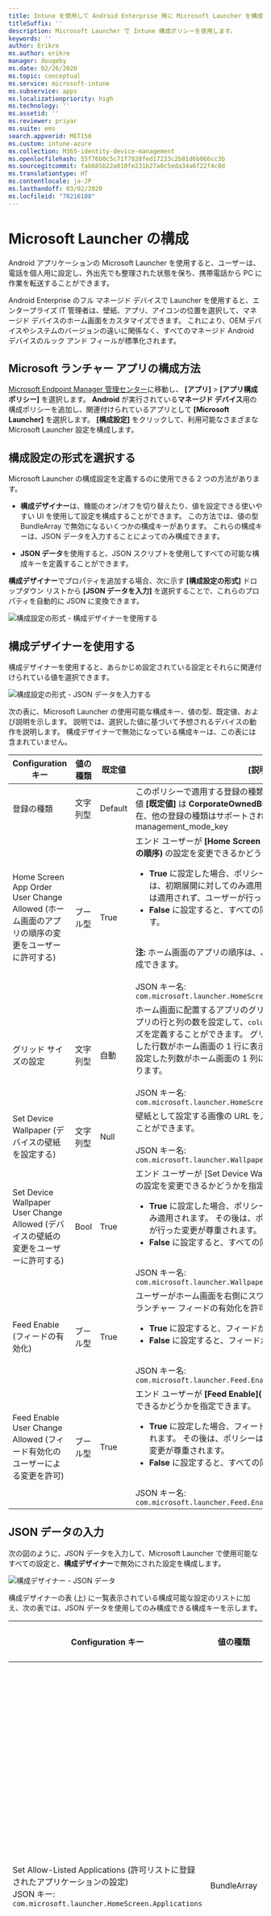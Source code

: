 ```yaml
---
title: Intune を使用して Android Enterprise 用に Microsoft Launcher を構成する
titleSuffix: ''
description: Microsoft Launcher で Intune 構成ポリシーを使用します。
keywords: ''
author: Erikre
ms.author: erikre
manager: dougeby
ms.date: 02/26/2020
ms.topic: conceptual
ms.service: microsoft-intune
ms.subservice: apps
ms.localizationpriority: high
ms.technology: ''
ms.assetid: ''
ms.reviewer: priyar
ms.suite: ems
search.appverid: MET150
ms.custom: intune-azure
ms.collection: M365-identity-device-management
ms.openlocfilehash: 55f76b0c5c71f7828fed17233c2b81d6b066cc3b
ms.sourcegitcommit: fab685b22a010fe231b27a0c5eda34a6f22f4c8d
ms.translationtype: HT
ms.contentlocale: ja-JP
ms.lasthandoff: 03/02/2020
ms.locfileid: "78216108"
---
```

# <a name="configure-microsoft-launcher"></a>Microsoft Launcher の構成

Android アプリケーションの Microsoft Launcher を使用すると、ユーザーは、電話を個人用に設定し、外出先でも整理された状態を保ち、携帯電話から PC に作業を転送することができます。 

Android Enterprise のフル マネージド デバイスで Launcher を使用すると、エンタープライズ IT 管理者は、壁紙、アプリ、アイコンの位置を選択して、マネージド デバイスのホーム画面をカスタマイズできます。 これにより、OEM デバイスやシステムのバージョンの違いに関係なく、すべてのマネージド Android デバイスのルック アンド フィールが標準化されます。 

## <a name="how-to-configure-the-microsoft-launcher-app"></a>Microsoft ランチャー アプリの構成方法 

[Microsoft Endpoint Manager 管理センター](https://go.microsoft.com/fwlink/?linkid=2109431)に移動し、 **[アプリ]**  >  **[アプリ構成ポリシー]** を選択します。 **Android** が実行されている**マネージド デバイス**用の構成ポリシーを追加し、関連付けられているアプリとして **[Microsoft Launcher]** を選択します。 **[構成設定]** をクリックして、利用可能なさまざまな Microsoft Launcher 設定を構成します。 

## <a name="choosing-a-configuration-settings-format"></a>構成設定の形式を選択する 

Microsoft Launcher の構成設定を定義するのに使用できる 2 つの方法があります。 

- **構成デザイナー**は、機能のオン/オフを切り替えたり、値を設定できる使いやすい UI を使用して設定を構成することができます。 この方法では、値の型 BundleArray で無効になるいくつかの構成キーがあります。 これらの構成キーは、JSON データを入力することによってのみ構成できます。 

- **JSON データ**を使用すると、JSON スクリプトを使用してすべての可能な構成キーを定義することができます。 

**構成デザイナー**でプロパティを追加する場合、次に示す **[構成設定の形式]** ドロップダウン リストから **[JSON データを入力]** を選択することで、これらのプロパティを自動的に JSON に変換できます。

   ![構成設定の形式 - 構成デザイナーを使用する](./media/configure-microsoft-launcher/configure-microsoft-launcher-01.png)

## <a name="using-configuration-designer"></a>構成デザイナーを使用する

構成デザイナーを使用すると、あらかじめ設定されている設定とそれらに関連付けられている値を選択できます。

   ![構成設定の形式 - JSON データを入力する](./media/configure-microsoft-launcher/configure-microsoft-launcher-02.png)

次の表に、Microsoft Launcher の使用可能な構成キー、値の型、既定値、および説明を示します。 説明では、選択した値に基づいて予想されるデバイスの動作を説明します。 構成デザイナーで無効になっている構成キーは、この表には含まれていません。

|    Configuration キー    |    値の種類    |    既定値    |    [説明]     |
|---------------------------------------------------|------------------|---------------------|-------------------------------------------------------------------------------------------------------------------------------------------------------------------------------------------------------------------------------------------------------------------------------------------------------------------------------------------------------------------------------------------------------------------------------------------------------------------------------------------------------------------------------------------------------------------------------|
|    登録の種類    |    文字列型     |    Default    |    このポリシーで適用する登録の種類を設定できます。 現時点では、値 **[既定値]** は **CorporateOwnedBuisnessOnly** を示します。 現在、他の登録の種類はサポートされていません。        JSON キー名: management_mode_key        |
|    Home Screen App Order User Change Allowed (ホーム画面のアプリの順序の変更をユーザーに許可する)    |    ブール型    |    True    |    エンド ユーザーが **[Home Screen App Order]\(ホーム画面のアプリの順序\)** の設定を変更できるかどうかを指定できます。<ul><li>**True** に設定した場合、ポリシーで定義されているアプリの順序は、初期展開に対してのみ適用されます。 その後は、ポリシーは適用されず、ユーザーが行った変更が尊重されます。</li><li>**False** に設定すると、すべての同期でアプリの順序が適用されます。</li></ul><br>**注:** ホーム画面のアプリの順序は、JSON エディターによってのみ構成できます。<br><br>JSON キー名:<br>`com.microsoft.launcher.HomeScreen.AppOrder.UserChangeAllowed`    |
|    グリッド サイズの設定    |    文字列型    |    自動    |    ホーム画面に配置するアプリのグリッド サイズを設定できます。 アプリの行と列の数を設定して、`columns;rows` の形式でグリッド サイズを定義することができます。 グリッド サイズを定義すると、設定した行数がホーム画面の 1 行に表示されるアプリの最大数になり、設定した列数がホーム画面の 1 列に表示されるアプリの最大数になります。<br><br>        JSON キー名:<br>`com.microsoft.launcher.HomeScreen.GridSize`    |
|    Set Device Wallpaper (デバイスの壁紙を設定する)    |    文字列型    |    Null    |    壁紙として設定する画像の URL を入力して、好みの壁紙を設定することができます。<br><br>JSON キー名:<br>`com.microsoft.launcher.Wallpaper.URL`    |
|    Set Device Wallpaper User Change Allowed (デバイスの壁紙の変更をユーザーに許可する)    |    Bool    |    True    |    エンド ユーザーが [Set Device Wallpaper]\(デバイスの壁紙の設定\) の設定を変更できるかどうかを指定できます。<ul><li>**True** に設定した場合、ポリシーの壁紙は、初期展開に対してのみ適用されます。 その後は、ポリシーは適用されず、ユーザーが行った変更が尊重されます。</li><li>**False** に設定すると、すべての同期で壁紙が適用されます。</li></ul><br>JSON キー名:<br>`com.microsoft.launcher.Wallpaper.URL.UserChangeAllowed`        |
|    Feed Enable (フィードの有効化)    |    ブール型    |    True    |    ユーザーがホーム画面を右側にスワイプしたときの、デバイスでのランチャー フィードの有効化を許可します。<ul><li>**True** に設定すると、フィードが有効になります。</li><li>**False** に設定すると、フィードが無効になります。</li></ul><br>JSON キー名:<br>`com.microsoft.launcher.Feed.Enabled`    |
|    Feed Enable User Change Allowed (フィード有効化のユーザーによる変更を許可)    |    ブール型    |    True    |     エンド ユーザーが **[Feed Enable]\(フィードの有効化\)** の設定を変更できるかどうかを指定できます。<ul><li>**True** に設定した場合、フィードは初期展開に対してのみ適用されます。 その後は、ポリシーは適用されず、ユーザーが行った変更が尊重されます。</li><li>**False** に設定すると、すべての同期でフィードが適用されます。</li></ul><br>JSON キー名: `com.microsoft.launcher.Feed.Enabled.UserChangeAllowed`    |

## <a name="enter-json-data"></a>JSON データの入力

次の図のように、JSON データを入力して、Microsoft Launcher で使用可能なすべての設定と、**構成デザイナー**で無効にされた設定を構成します。

   ![構成デザイナー - JSON データ](./media/configure-microsoft-launcher/configure-microsoft-launcher-03.png)

構成デザイナーの表 (上) に一覧表示されている構成可能な設定のリストに加え、次の表では、JSON データを使用してのみ構成できる構成キーを示します。

|    Configuration キー    |    値の種類    |    既定値    |    [説明]     |
|----------------------------------------------------------------------------------------------------|-------------------|-------------------------------------------------------------------------------------|------------------------------------------------------------------------------------------------------------------------------------------------------------------------------------------------------------------------------------------------------------------------------------------------------------------------------------------------------------------------------------------------------------------------------------------------------------------------------------------------------------------------------------------------------------------------------------------------------------------------------------------------------------------------------------|
|    Set Allow-Listed Applications (許可リストに登録されたアプリケーションの設定)<br>JSON キー: `com.microsoft.launcher.HomeScreen.Applications`    |    BundleArray    | 関連項目[許可リストに登録されたアプリケーションの設定](configure-microsoft-launcher.md#set-allow-listed-applications)</sup>    |    デバイス上にインストールされているアプリの中から、ホーム画面に表示するアプリのセットを定義することができます。 表示できるようにするアプリのアプリ パッケージ名を入力することで、アプリを定義できます。たとえば、`com.android.settings` と入力すると、ホーム画面上で設定にアクセスできるようになります。 このセクション内で許可リストに登録するアプリは、ホーム画面上に表示するためには、デバイス上に既にインストールされている必要があります。<p>［プロパティ］:<ul><li>**[Package]\(パッケージ\):** アプリケーション パッケージの名前</li><li>**[Class]\(クラス\):** 特定のアプリ ページに固有のアプリケーション アクティビティ。 この値が空の場合、既定のアプリ ページが使用されます。</li></ul>      |
|    Home Screen App Order (ホーム画面アプリの順序)<br>JSON キー: `com.microsoft.launcher.HomeScreen.AppOrder`    |    BundleArray    |    関連項目[ホーム画面アプリの順序](configure-microsoft-launcher.md#home-screen-app-order)      |    ホーム画面でのアプリの順序を指定できます。<p>［プロパティ］:<br><ul><li>**種類:** サポートされている種類は `application` だけです。</li><li>**[Position]\(位置\):** ホーム画面上のアプリケーション アイコン スロット。 左上の位置 1 から開始して、左から右、上から下に移動します。</li><li>**[Package]\(パッケージ\):** アプリケーション パッケージの名前。</li><li>**[Class]\(クラス\):** 特定のアプリ ページに固有のアプリケーション アクティビティ。 この値が空の場合、既定のアプリ ページが使用されます。</li></ul>    |

### <a name="set-allow-listed-applications"></a>許可リストに登録されたアプリケーションの設定

```JSON
{
    "key": "com.microsoft.launcher.HomeScreen.Applications",
    "valueBundleArray": 
    [
        {
            "managedProperty": [
                {
                    "key": "package",
                    "valueString": ""
                },
                {
                    "key": "class",
                    "valueString": ""
                }
            ]
        }
    ]
}
```

### <a name="home-screen-app-order"></a>ホーム画面アプリの順序

```JSON
{
    "key": "com.microsoft.launcher.HomeScreen.AppOrder",
    "valueBundleArray": 
    [
        {
            "managedProperty": [
                {
                    "key": "type",
                    "valueString": "application"
                },
                {
                    "key": "position",
                    "valueInteger": 0
                },
                {
                    "key": "package",
                    "valueString": ""
                },
                {
                    "key": "class",
                    "valueString": ""
                }
            ]
        }
    ]
}
```

以下は、使用可能なすべての構成キーが含まれた JSON スクリプトの例です。

```JSON
{
    "kind": "androidenterprise#managedConfiguration", 
    "productId": "app:com.microsoft.launcher", 
    "managedProperty": [
        {
            "key": "management_mode_key", 
            "valueString": "Default"
        }, 
        {
            "key": "com.microsoft.launcher.Feed.Enable.UserChangeAllowed", 
            "valueBool": false
        }, 
        {
            "key": "com.microsoft.launcher.Feed.Enable", 
            "valueBool": true
        }, 
        {
            "key": "com.microsoft.launcher.Wallpaper.Url.UserChangeAllowed", 
            "valueBool": false
        }, 
        {
            "key": "com.microsoft.launcher.Wallpaper.Url", 
            "valueBool": "http://www.contoso.com/wallpaper.png"
        }, 
        {
            "key": "com.microsoft.launcher.HomeScreen.GridSize", 
            "valueString": "5;5"
        }, 
        {
            "key": "com.microsoft.launcher.HomeScreen.Applications", 
            "valueBundleArray": [
                {
                    "managedProperty": [
                        {
                            "key": "package", 
                            "valueString": "com.ups.mobile.android"
                        }, 
                        {
                            "key": "class", 
                            "valueString": ""
                        }
                    ]
                }, 
                {
                    "managedProperty": [
                        {
                            "key": "package", 
                            "valueString": "com.microsoft.teams"
                        }, 
                        {
                            "key": "class", 
                            "valueString": ""
                        }
                    ]
                }, 
                {
                    "managedProperty": [
                        {
                            "key": "package", 
                            "valueString": "com.microsoft.bing"
                        }, 
                        {
                            "key": "class", 
                            "valueString": ""
                        }
                    ]
                }
            ]
        }, 
        {
            "key": "com.microsoft.launcher.HomeScreen.AppOrder.UserChangeAllowed", 
            "valueBool": false
        }, 
        {
            "key": "com.microsoft.launcher.HomeScreen.AppOrder", 
            "valueBundleArray": [
                {
                    "managedProperty": [
                        {
                            "key": "type", 
                            "valueString": "application"
                        }, 
                        {
                            "key": "position", 
                            "valueInteger": 17
                        }, 
                        {
                            "key": "package", 
                            "valueString": "com.ups.mobile.android"
                        }, 
                        {
                            "key": "class", 
                            "valueString": ""
                        }
                    ]
                }, 
                {
                    "managedProperty": [
                        {
                            "key": "type", 
                            "valueString": "application"
                        }, 
                        {
                            "key": "position", 
                            "valueInteger": 18
                        }, 
                        {
                            "key": "package", 
                            "valueString": "com.microsoft.teams"
                        }, 
                        {
                            "key": "class", 
                            "valueString": ""
                        }
                    ]
                }, 
                {
                    "managedProperty": [
                        {
                            "key": "type", 
                            "valueString": "application"
                        }, 
                        {
                            "key": "position", 
                            "valueInteger": 19
                        }, 
                        {
                            "key": "package", 
                            "valueString": "com.microsoft.bing"
                        }, 
                        {
                            "key": "class", 
                            "valueString": ""
                        }
                    ]
                }
            ]
        }
    ]
}
```

## <a name="next-steps"></a>次のステップ

- Android Enterprise フル マネージド デバイスの詳細については、「[Android Enterprise フル マネージド デバイスの Intune 登録を設定する](../enrollment/android-fully-managed-enroll.md)」を参照してください。
